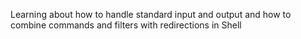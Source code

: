 Learning about how to handle standard input and output and how to combine commands and filters with redirections in Shell
